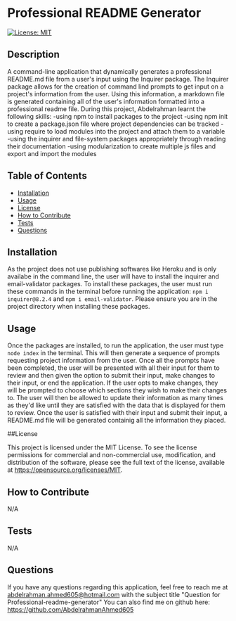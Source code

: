 # Professional README Generator

[![License: MIT](https://img.shields.io/badge/License-MIT-yellow.svg)](https://opensource.org/licenses/MIT)

## Description

A command-line application that dynamically generates a professional README.md file from a user's input using the Inquirer package. The Inquirer package allows for the creation of command lind prompts to get input on a project's information from the user. Using this information, a markdown file is generated containing all of the user's information formatted into a professional readme file. During this project, Abdelrahman learnt the following skills: -using npm to install packages to the project -using npm init to create a package.json file where project dependencies can be tracked -using require to load modules into the project and attach them to a variable -using the inquirer and file-system packages appropriately through reading their documentation -using modularization to create multiple js files and export and import the modules

## Table of Contents

- [Installation](#installation)
- [Usage](#usage)
- [License](#license)
- [How to Contribute](#how-to-contribute)
- [Tests](#tests)
- [Questions](#questions)

## Installation

As the project does not use publishing softwares like Heroku and is only availabe in the command line, the user will have to install the inquirer and email-validator packages. To install these packages, the user must run these commands in the terminal before running the application: `npm i inquirer@8.2.4` and `npm i email-validator`. Please ensure you are in the project directory when installing these packages.

## Usage

Once the packages are installed, to run the application, the user must type `node index` in the terminal.  This will then generate a sequence of prompts requesting project information from the user. Once all the prompts have been completed, the user will be presented with all their input for them to review and then given the option to submit their input, make changes to their input, or end the application. If the user opts to make changes, they will be prompted to choose which sections they wish to make their changes to. The user will then be allowed to update their information as many times as they'd like until they are satisfied with the data that is displayed for them to review. Once the user is satisfied with their input and submit their input, a README.md file will be generated containig all the information they placed.

##License

This project is licensed under the MIT License. To see the license permissions for commercial and non-commercial use, modification, and distribution of the software, please see the full text of the license, available at https://opensource.org/licenses/MIT.

## How to Contribute

N/A

## Tests

N/A

## Questions

If you have any questions regarding this application, feel free to reach me at abdelrahman.ahmed605@hotmail.com with the subject title "Question for Professional-readme-generator"
You can also find me on github here: https://github.com/AbdelrahmanAhmed605
